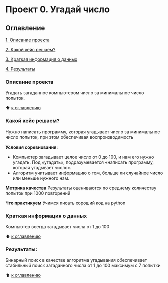 # Проект 0. Угадай число

## Оглавление
[1. Описание проекта](https://github.com/eugene-platov/guess-number-task#описание-проекта)

[2. Какой кейс решаем?](https://github.com/eugene-platov/guess-number-task#какой-кейс-решаем)

[3. Краткая информация о данных](https://github.com/eugene-platov/guess-number-task#краткая-информация-о-данных)

[4. Результаты](https://github.com/eugene-platov/guess-number-task#результаты)

### Описание проекта
Угадать загаданное компьютером число за минимальное число попыток.

:arrow_up: [к оглавлению](https://github.com/eugene-platov/guess-number-task#оглавление)


### Какой кейс решаем?
Нужно написать программу, которая угадывает число за минимальное число попыток, при этом обеспечивая воспроизводимость

**Условия соревнования:**
- Компьютер загадывает целое число от 0 до 100, и нам его нужно угадать. Под «угадать», подразумевается «написать программу, которая угадывает число».
- Алгоритм учитывает информацию о том, больше ли случайное число или меньше нужного нам.

**Метрика качества**
Результаты оцениваются по среднему количеству попыток при 1000 повторений

**Что практикуем**
Учимся писать хороший код на python

### Краткая информация о данных
Компьютер всегда загадывает числа от 1 до 100

:arrow_up: [к оглавлению](https://github.com/eugene-platov/guess-number-task#оглавление)

### Результаты:
Бинарный поиск в качестве алгоритма угадывания обеспечивает стабильный поиск загаданного числа от 1 до 100 максимум с 7 попытки

:arrow_up: [к оглавлению](https://github.com/eugene-platov/guess-number-task#оглавление)